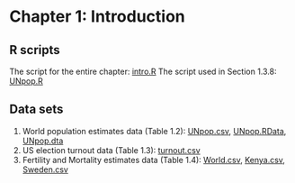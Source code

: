 # Chapter 1: Introduction

## R scripts
The script for the entire chapter: [intro.R](intro.R)
The script used in Section 1.3.8: [UNpop.R](UNpop.R)

## Data sets
1. World population estimates data (Table 1.2): [UNpop.csv](UNpop.csv), [UNpop.RData](UNpop.RData), [UNpop.dta](UNpop.dta) 
2. US election turnout data (Table 1.3): [turnout.csv](turnout.csv)
3. Fertility and Mortality estimates data (Table 1.4): [World.csv](World.csv), [Kenya.csv](Kenya.csv), [Sweden.csv](Sweden.csv)
